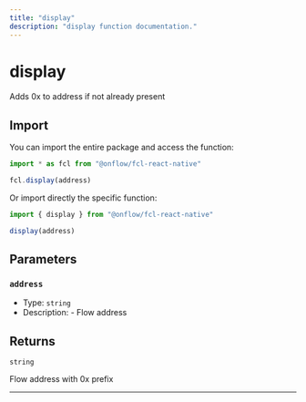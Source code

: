 ```yaml
---
title: "display"
description: "display function documentation."
---
```


<!-- THIS DOCUMENT IS AUTO-GENERATED FROM [onflow/fcl-react-native/../util-address/src/index.ts](https://github.com/onflow/fcl-js/tree/master/packages/fcl-react-native/../util-address/src/index.ts). DO NOT EDIT MANUALLY -->

# display

Adds 0x to address if not already present

## Import

You can import the entire package and access the function:

```typescript
import * as fcl from "@onflow/fcl-react-native"

fcl.display(address)
```

Or import directly the specific function:

```typescript
import { display } from "@onflow/fcl-react-native"

display(address)
```


## Parameters

### `address` 


- Type: `string`
- Description: - Flow address


## Returns

`string`


Flow address with 0x prefix

---